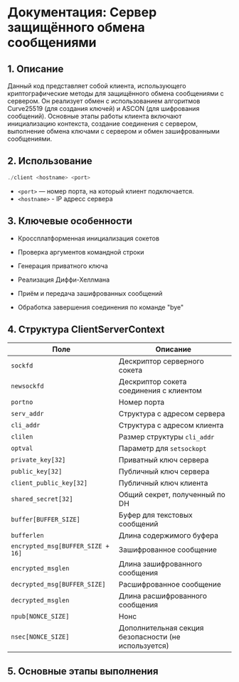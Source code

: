 # Документация: Сервер защищённого обмена сообщениями
## 1. Описание

Данный код представляет собой клиента, использующего криптографические 
методы для защищённого обмена сообщениями с сервером. Он реализует обмен
с использованием алгоритмов Curve25519 (для создания ключей) и ASCON 
(для шифрования сообщений). Основные этапы работы клиента включают 
инициализацию контекста, создание соединения с сервером, выполнение обмена
ключами с сервером и обмен зашифрованными сообщениями.

## 2. Использование
```c
./client <hostname> <port>
```
- `<port>` — номер порта, на который клиент подключается.
- `<hostname>` - IP адресс сервера

## 3. Ключевые особенности

- Кроссплатформенная инициализация сокетов

- Проверка аргументов командной строки

- Генерация приватного ключа

- Реализация Диффи-Хеллмана

- Приём и передача зашифрованных сообщений

- Обработка завершения соединения по команде "bye"

## 4. Структура ClientServerContext

| Поле | Описание |
|------|----------|
| `sockfd` | Дескриптор серверного сокета |
| `newsockfd` | Дескриптор сокета соединения с клиентом |
| `portno` | Номер порта |
| `serv_addr` | Структура с адресом сервера |
| `cli_addr` | Структура с адресом клиента |
| `clilen` | Размер структуры `cli_addr` |
| `optval` | Параметр для `setsockopt` |
| `private_key[32]` | Приватный ключ сервера |
| `public_key[32]` | Публичный ключ сервера |
| `client_public_key[32]` | Публичный ключ клиента |
| `shared_secret[32]` | Общий секрет, полученный по DH |
| `buffer[BUFFER_SIZE]` | Буфер для текстовых сообщений |
| `bufferlen` | Длина содержимого буфера |
| `encrypted_msg[BUFFER_SIZE + 16]` | Зашифрованное сообщение |
| `encrypted_msglen` | Длина зашифрованного сообщения |
| `decrypted_msg[BUFFER_SIZE]` | Расшифрованное сообщение |
| `decrypted_msglen` | Длина расшифрованного сообщения |
| `npub[NONCE_SIZE]` | Нонс |
| `nsec[NONCE_SIZE]` | Дополнительная секция безопасности (не используется) |

## 5. Основные этапы выполнения
